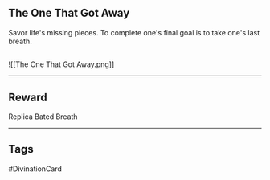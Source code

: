 ## The One That Got Away
Savor life's missing pieces.
To complete one's final goal
is to take one's last breath.
## 
![[The One That Got Away.png]]

---
## Reward
Replica Bated Breath

---
## Tags
#DivinationCard